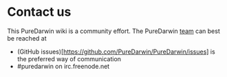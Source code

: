 Contact us
==========

This PureDarwin wiki is a community effort. The PureDarwin [team](https://github.com/PureDarwin/PureDarwin/wiki/Team) can best be reached at 

-   (GitHub issues)[https://github.com/PureDarwin/PureDarwin/issues] is the preferred way of communication
-   #puredarwin on irc.freenode.net